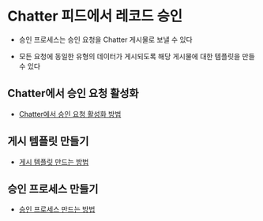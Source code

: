 # Chatter 피드에서 레코드 승인

 - 승인 프로세스는 승인 요청을 Chatter 게시물로 보낼 수 있다

 - 모든 요청에 동일한 유형의 데이터가 게시되도록 해당 게시물에 대한 템플릿을 만들 수 있다

## Chatter에서 승인 요청 활성화

 - [Chatter에서 승인 요청 활성화 방법](https://trailhead.salesforce.com/ko/content/learn/modules/lex_implementation_chatter/lex_implementation_chatter_approvals?trailmix_creator_id=strailhead&trailmix_slug=prepare-for-your-salesforce-administrator-credential)

## 게시 템플릿 만들기

 - [게시 템플릿 만드는 방법](https://trailhead.salesforce.com/ko/content/learn/modules/lex_implementation_chatter/lex_implementation_chatter_approvals?trailmix_creator_id=strailhead&trailmix_slug=prepare-for-your-salesforce-administrator-credential)

## 승인 프로세스 만들기

 - [승인 프로세스 만드는 방법](https://trailhead.salesforce.com/ko/content/learn/modules/lex_implementation_chatter/lex_implementation_chatter_approvals?trailmix_creator_id=strailhead&trailmix_slug=prepare-for-your-salesforce-administrator-credential)
